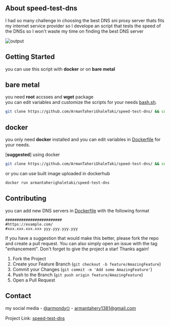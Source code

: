 <!-- ABOUT THE PROJECT -->
## About speed-test-dns

I had so many challenge in choosing the best DNS sni proxy server thats fits my internet service provider so I develope an script that tests the speed of the DNSs so I won't waste my time on finding the best DNS server  

      
![output](https://github.com/ArmanTaheriGhaleTaki/speed-test-dns/assets/88885103/d83c954e-5f3c-434e-ae4b-f119d69a4220)    



<!-- GETTING STARTED -->
## Getting Started
you can use this script with **docker** or on **bare metal** 
## bare metal
you need **root** accsses and **wget** package    
you can edit variables and customize the scripts for your needs [bash.sh](https://github.com/ArmanTaheriGhaleTaki/speed-test-dns/blob/main/bash.sh).

```sh
git clone https://github.com/ArmanTaheriGhaleTaki/speed-test-dns/ && cd speed-test-dns&& sed -i '2,4 s/^#//' bash.sh && sudo apt update && sudo apt install -y wget && sudo bash bash.sh
```
## docker
you only need **docker** installed and you can edit variables in  [Dockerfile](https://github.com/ArmanTaheriGhaleTaki/speed-test-dns/blob/main/Dockerfile) for your needs.

[**suggested**] using docker 

  ```sh
  git clone https://github.com/ArmanTaheriGhaleTaki/speed-test-dns/ && cd speed-test-dns && docker build -t speedtestdns . && docker run speedtestdns
  ```    
or you can use built image uploaded in dockerhub    
  ```sh
  docker run armantaherighaletaki/speed-test-dns
  ```   
## Contributing

you can add new DNS servers in [Dockerfile](https://github.com/ArmanTaheriGhaleTaki/speed-test-dns/blob/main/Dockerfile) with the following format
```
#########################
#https://example.com/
#xxx.xxx.xxx.xxx yyy.yyy.yyy.yyy
```
If you have a suggestion that would make this better, please fork the repo and create a pull request. You can also simply open an issue with the tag "enhancement".
Don't forget to give the project a star! Thanks again!

1. Fork the Project
2. Create your Feature Branch (`git checkout -b feature/AmazingFeature`)
3. Commit your Changes (`git commit -m 'Add some AmazingFeature'`)
4. Push to the Branch (`git push origin feature/AmazingFeature`)
5. Open a Pull Request



<!-- CONTACT -->
## Contact

my social media - [@armondy🙄](https://twitter.com/taherighaletaki) - armantahery1381@gmail.com

Project Link:  [speed-test-dns](https://github.com/ArmanTaheriGhaleTaki/speed-test-dns) 




